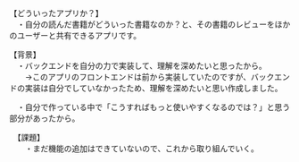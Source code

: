 【どういったアプリか？】<br>
　・自分の読んだ書籍がどういった書籍なのか？と、その書籍のレビューをほかのユーザーと共有できるアプリです。

【背景】<br>
　・バックエンドを自分の力で実装して、理解を深めたいと思ったから。<br>
　　→このアプリのフロントエンドは前から実装していたのですが、バックエンドの実装は自分でしていなかったため、理解を深めたいと思い作成しました。

　・自分で作っている中で「こうすればもっと使いやすくなるのでは？」と思う部分があったから。

　【課題】<br>
　　・まだ機能の追加はできていないので、これから取り組んでいく。

